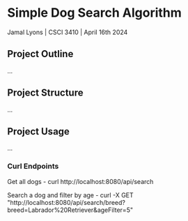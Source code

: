 # Simple Dog Search Algorithm

Jamal Lyons | CSCI 3410 | April 16th 2024

## Project Outline

...

## Project Structure

...

## Project Usage

...

### Curl Endpoints

Get all dogs - curl http://localhost:8080/api/search

Search a dog and filter by age - curl -X GET "http://localhost:8080/api/search/breed?breed=Labrador%20Retriever&ageFilter=5"
